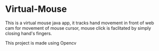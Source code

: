 # Virtual-Mouse
This is a virtual mouse java app, it tracks hand movement in front of web cam for movement of mouse cursor, mouse click is faclitated by simply closing hand's fingers.

This project is made using Opencv
